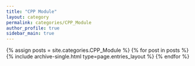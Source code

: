 ```yaml
---
title: "CPP Module"
layout: category
permalink: categories/CPP_Module
author_profile: true
sidebar_main: true
---
```



{% assign posts = site.categories.CPP_Module %}
{% for post in posts %} {% include archive-single.html type=page.entries_layout %} {% endfor %}
